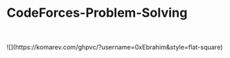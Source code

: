 # CodeForces-Problem-Solving
<br>
<br>
![](https://komarev.com/ghpvc/?username=0xEbrahim&style=flat-square)
